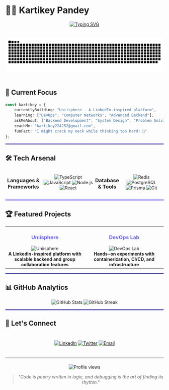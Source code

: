 # 👨‍💻 Kartikey Pandey

<div align="center">

[![Typing SVG](https://readme-typing-svg.demolab.com?font=Fira+Code&weight=600&size=32&duration=3000&pause=1000&color=6C63FF&center=true&vCenter=true&random=false&width=600&lines=Backend+Developer;DevOps+Enthusiast;Problem+Solver)](https://git.io/typing-svg)

<img src="https://raw.githubusercontent.com/Platane/snk/output/github-contribution-grid-snake.svg" alt="snake" style="margin: 20px 0;"/>

</div>

## 🎯 Current Focus

```typescript
const kartikey = {
    currentlyBuilding: "Uniisphere - A LinkedIn-inspired platform",
    learning: ["DevOps", "Computer Networks", "Advanced Backend"],
    askMeAbout: ["Backend Development", "System Design", "Problem Solving"],
    reachMe: "kartikey224252@gmail.com",
    funFact: "I might crack my neck while thinking too hard! 🤔"
};
```

<hr style="border: 1px solid #6C63FF;">

## 🛠️ Tech Arsenal

<div align="center" style="display: flex; justify-content: space-evenly;">

### Languages & Frameworks
![TypeScript](https://img.shields.io/badge/TypeScript-%23007ACC.svg?style=for-the-badge&logo=typescript&logoColor=white&color=000000)
![JavaScript](https://img.shields.io/badge/JavaScript-%23323330.svg?style=for-the-badge&logo=javascript&logoColor=%23F7DF1E&color=000000)
![Node.js](https://img.shields.io/badge/Node.js-6DA55F?style=for-the-badge&logo=node.js&logoColor=white&color=000000)
![React](https://img.shields.io/badge/React-%2320232a.svg?style=for-the-badge&logo=react&logoColor=%2361DAFB&color=000000)

### Database & Tools
![Redis](https://img.shields.io/badge/Redis-%23DD0031.svg?style=for-the-badge&logo=redis&logoColor=white&color=000000)
![PostgreSQL](https://img.shields.io/badge/PostgreSQL-%23316192.svg?style=for-the-badge&logo=postgresql&logoColor=white&color=000000)
![Prisma](https://img.shields.io/badge/Prisma-3982CE?style=for-the-badge&logo=Prisma&logoColor=white&color=000000)
![Git](https://img.shields.io/badge/Git-%23F05033.svg?style=for-the-badge&logo=git&logoColor=white&color=000000)

</div>

<hr style="border: 1px solid #6C63FF;">

## 🏆 Featured Projects

<div align="center">

<table>
  <tr>
    <td width="50%">
      <h3 align="center" style="color: #6C63FF;">Uniisphere</h3>
      <div align="center">  
        <img src="https://github-readme-stats.vercel.app/api/pin/?username=Donniedarko45&repo=uniisphere&theme=tokyonight" alt="Uniisphere"/>
        <br/>
        <span><strong>A LinkedIn-inspired platform with scalable backend and group collaboration features</strong></span>
      </div>
    </td>
    <td width="50%">
      <h3 align="center" style="color: #6C63FF;">DevOps Lab</h3>
      <div align="center">
        <img src="https://github-readme-stats.vercel.app/api/pin/?username=Donniedarko45&repo=devops-lab&theme=tokyonight" alt="DevOps Lab"/>
        <br/>
        <span><strong>Hands-on experiments with containerization, CI/CD, and infrastructure</strong></span>
      </div>
    </td>
  </tr>
</table>

</div>

<hr style="border: 1px solid #6C63FF;">

## 📊 GitHub Analytics

<div align="center">
  <img width="49%" height="195px" src="https://github-readme-stats.vercel.app/api?username=Donniedarko45&show_icons=true&theme=tokyonight&hide_border=true&count_private=true" alt="GitHub Stats"/>
  <img width="49%" height="195px" src="https://streak-stats.demolab.com?user=Donniedarko45&theme=tokyonight&hide_border=true" alt="GitHub Streak"/>
</div>

<hr style="border: 1px solid #6C63FF;">

## 🤝 Let's Connect

<div align="center" style="padding: 10px;">

[![LinkedIn](https://img.shields.io/badge/LinkedIn-%230077B5.svg?style=for-the-badge&logo=linkedin&logoColor=white&color=000000)](https://www.linkedin.com/in/kartikeypandey45/)
[![Twitter](https://img.shields.io/badge/Twitter-%231DA1F2.svg?style=for-the-badge&logo=Twitter&logoColor=white&color=000000)](https://x.com/hellomewhat)
[![Email](https://img.shields.io/badge/Email-D14836?style=for-the-badge&logo=gmail&logoColor=white&color=000000)](mailto:kartikey224252@gmail.com)

</div>

---

<div align="center" style="margin-top: 20px;">
  <img src="https://komarev.com/ghpvc/?username=Donniedarko45&style=flat-square&color=6C63FF" alt="Profile views"/>
  
> *"Code is poetry written in logic, and debugging is the art of finding its rhythm."*
</div>
